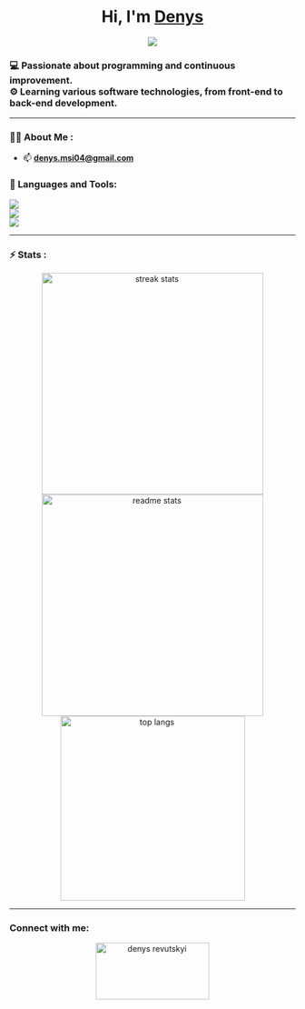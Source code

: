 <div align="center">
    <h1>Hi, I'm <a href="https://revudev.vercel.app">Denys</a></h1>
    <img src="https://readme-typing-svg.demolab.com/?lines=Aspiring%20to be full%20stack web dev;Studing%20Next%20right%20now&font=consolas%20Code&center=true&width=440&height=45&color=#000000&vCenter=true&pause=1000&size=22" />
</div>

<h3 align="left">
    💻 Passionate about programming and continuous improvement.
    <br>
    ⚙️ Learning various software technologies, from front-end to back-end development.
    
</h3>

---

### 👨‍💻 About Me :

- 📫 **denys.msi04@gmail.com**

### 🔨 Languages and Tools:

<div align="left">
    <img src="https://skillicons.dev/icons?i=angular,react,next,astro,html,css,javascript,typescript,tailwind,bootstrap,materialui"/><br>
    <img src="https://skillicons.dev/icons?i=nest,nodejs,express,deno,php,python,java,mysql,supabase,postman" /><br>
    <img src="https://skillicons.dev/icons?i=git,github,githubactions,vercel,wordpress,figma,bun,yarn,linux" /><br>
</div>

---

### ⚡ Stats :

<div align=center>
  <img width=390 src="https://github-readme-streak-stats-salesp07.vercel.app/?user=revudev&count_private=true&theme=react&border_radius=10" alt="streak stats"/>
  <img width=390 src="https://github-readme-stats-salesp07.vercel.app/api?username=revudev&count_private=true&show_icons=true&theme=react&rank_icon=github&border_radius=10" alt="readme stats" />
  <br/>
  <img width=325 align="center" src="https://github-readme-stats-salesp07.vercel.app/api/top-langs/?username=revudev&hide=HTML&langs_count=8&layout=compact&theme=react&border_radius=10&size_weight=0.5&count_weight=0.5&exclude_repo=github-readme-stats" alt="top langs" />
</div>

---

### Connect with me:

<p align="center">
<a href="https://www.linkedin.com/in/denys-revutskyi-1874a9244/" target="blank"><img align="center" src="https://raw.githubusercontent.com/rahuldkjain/github-profile-readme-generator/master/src/images/icons/Social/linked-in-alt.svg" alt="denys revutskyi" height="100" width="200" /></a>
</p>
